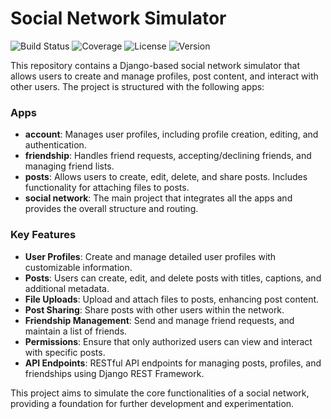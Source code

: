 # Social Network Simulator

![Build Status](https://img.shields.io/github/actions/workflow/status/meisampw1384/Social-Network-Simulater-Django/ci.yml)
![Coverage](https://img.shields.io/codecov/c/github/meisampw1384/Social-Network-Simulater-Django)
![License](https://img.shields.io/github/license/meisampw1384/Social-Network-Simulater-Django)
![Version](https://img.shields.io/github/v/tag/meisampw1384/Social-Network-Simulater-Django)

This repository contains a Django-based social network simulator that allows users to create and manage profiles, post content, and interact with other users. The project is structured with the following apps:

### Apps

- **account**: Manages user profiles, including profile creation, editing, and authentication.
- **friendship**: Handles friend requests, accepting/declining friends, and managing friend lists.
- **posts**: Allows users to create, edit, delete, and share posts. Includes functionality for attaching files to posts.
- **social network**: The main project that integrates all the apps and provides the overall structure and routing.

### Key Features

- **User Profiles**: Create and manage detailed user profiles with customizable information.
- **Posts**: Users can create, edit, and delete posts with titles, captions, and additional metadata.
- **File Uploads**: Upload and attach files to posts, enhancing post content.
- **Post Sharing**: Share posts with other users within the network.
- **Friendship Management**: Send and manage friend requests, and maintain a list of friends.
- **Permissions**: Ensure that only authorized users can view and interact with specific posts.
- **API Endpoints**: RESTful API endpoints for managing posts, profiles, and friendships using Django REST Framework.

This project aims to simulate the core functionalities of a social network, providing a foundation for further development and experimentation.
